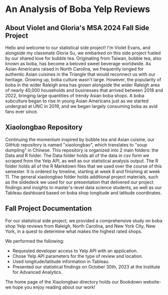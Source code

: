# An Analysis of Boba Yelp Reviews
## About Violet and Gloria's MSA 2024 Fall Side Project
Hello and welcome to our statistical side project! I'm Violet Evans, and alongside my classmate Gloria Su, we embarked on this side project fueled by our shared love for bubble tea. Originating from Taiwan, bubble tea, also known as boba, has become a beloved sweet beverage worldwide.  As Asian Americans raised in North Carolina, we frequently longed for authentic Asian cuisines in the Triangle that would reconnect us with our heritage. Growing up, boba culture wasn't large. However, the popularity of boba in the wider Raleigh area has grown alongside the wider Raleigh area of nearly 40,000 households and businesses that arrived between 2018 and 2022, bringing large quantities of trendy Asian boba shops.  A boba subculture began to rise in young Asian Americans just as we started undergrad at UNC in 2019, and we began largely consuming boba as avid fans ever since. 

## Xiaolongbao Repository
Continuing the momentum inspired by bubble tea and Asian cuisine, our GitHub repository is named "xiaolongbao", which translates to "soup dumpling" in Chinese. This repository is organized into 2 main folders: the Data and R folder. The Data folder holds all of the data in csv form we scraped from the Yelp API, as well as our statistical analysis output. The R folder holds all of the R Markdown files that we used over the course of this semester. It is ordered by timeline, starting at week 8 and finishing at week 11. The general xiaolongbao folder holds additional project materials, such as the slidedeck we used for our presentation that delivered our project findings and insights to master's-level data science students, as well as our Tableau dashboard based on boba shop longitude and latitude coordinates.

## Fall Project Documentation
For our statistical side project, we provided a comprehensive study on boba shop Yelp reviews from Raleigh, North Carolina, and New York City, New York, in a quest to determine what makes the highest rated shops.

We performed the following: 
- Requested developer access to Yelp API with an application.
- Chose Yelp API parameters for the type of review and location.
- Used longitude/latitude information in Tableau.
- Presented our statistical findings on October 30th, 2023 at the Institute for Advanced Analytics.
  
The home page of the Xiaolongbao directory holds our Bookdown website- we hope you enjoy reading about our work!
